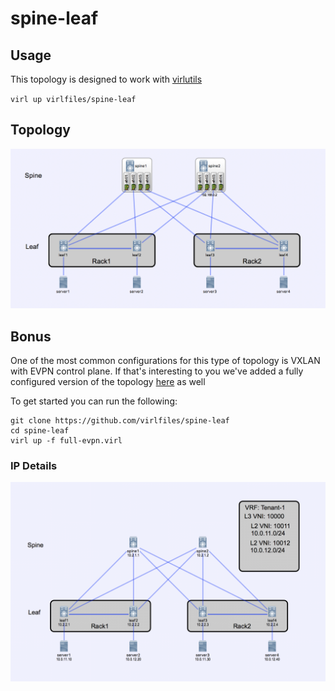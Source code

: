 # spine-leaf

## Usage

This topology is designed to work with [virlutils](https://github.com/CiscoDevNet/virlutils)

`virl up virlfiles/spine-leaf`

## Topology

![Alt Text](./topology.png)



## Bonus

One of the most common configurations for this type of topology is VXLAN with EVPN
control plane.  If that's interesting to you we've added a fully configured version of the
topology [here](./full-evpn.virl) as well

To get started you can run the following:

```
git clone https://github.com/virlfiles/spine-leaf
cd spine-leaf
virl up -f full-evpn.virl
```

### IP Details

![EVPN](./evpn.png)

